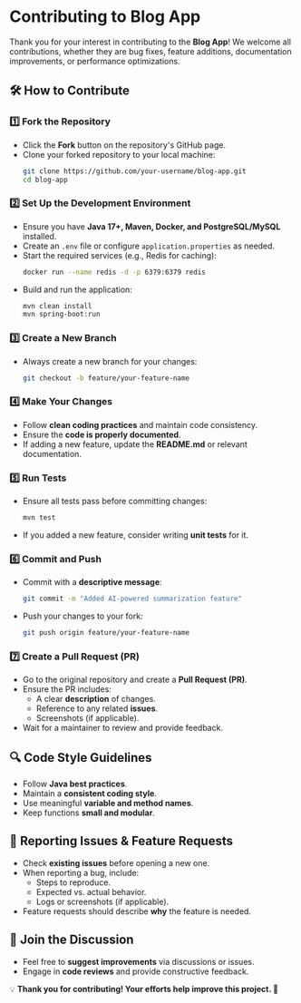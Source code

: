 # Contributing to Blog App

Thank you for your interest in contributing to the **Blog App**! We welcome all contributions, whether they are bug fixes, feature additions, documentation improvements, or performance optimizations.

## 🛠 How to Contribute

### 1️⃣ Fork the Repository
- Click the **Fork** button on the repository's GitHub page.
- Clone your forked repository to your local machine:
  ```sh
  git clone https://github.com/your-username/blog-app.git
  cd blog-app
  ```

### 2️⃣ Set Up the Development Environment
- Ensure you have **Java 17+, Maven, Docker, and PostgreSQL/MySQL** installed.
- Create an `.env` file or configure `application.properties` as needed.
- Start the required services (e.g., Redis for caching):
  ```sh
  docker run --name redis -d -p 6379:6379 redis
  ```
- Build and run the application:
  ```sh
  mvn clean install
  mvn spring-boot:run
  ```

### 3️⃣ Create a New Branch
- Always create a new branch for your changes:
  ```sh
  git checkout -b feature/your-feature-name
  ```

### 4️⃣ Make Your Changes
- Follow **clean coding practices** and maintain code consistency.
- Ensure the **code is properly documented**.
- If adding a new feature, update the **README.md** or relevant documentation.

### 5️⃣ Run Tests
- Ensure all tests pass before committing changes:
  ```sh
  mvn test
  ```
- If you added a new feature, consider writing **unit tests** for it.

### 6️⃣ Commit and Push
- Commit with a **descriptive message**:
  ```sh
  git commit -m "Added AI-powered summarization feature"
  ```
- Push your changes to your fork:
  ```sh
  git push origin feature/your-feature-name
  ```

### 7️⃣ Create a Pull Request (PR)
- Go to the original repository and create a **Pull Request (PR)**.
- Ensure the PR includes:
  - A clear **description** of changes.
  - Reference to any related **issues**.
  - Screenshots (if applicable).
- Wait for a maintainer to review and provide feedback.

## 🔍 Code Style Guidelines
- Follow **Java best practices**.
- Maintain a **consistent coding style**.
- Use meaningful **variable and method names**.
- Keep functions **small and modular**.

## 🚀 Reporting Issues & Feature Requests
- Check **existing issues** before opening a new one.
- When reporting a bug, include:
  - Steps to reproduce.
  - Expected vs. actual behavior.
  - Logs or screenshots (if applicable).
- Feature requests should describe **why** the feature is needed.

## 🤝 Join the Discussion
- Feel free to **suggest improvements** via discussions or issues.
- Engage in **code reviews** and provide constructive feedback.

💡 **Thank you for contributing! Your efforts help improve this project. 🚀**
